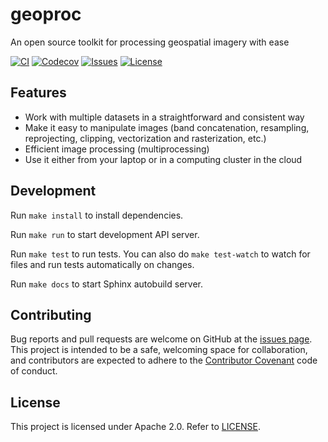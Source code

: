 # geoproc

An open source toolkit for processing geospatial imagery with ease

[![CI](https://github.com/munshkr/geoproc/actions/workflows/ci.yml/badge.svg)](https://github.com/munshkr/geoproc/actions/workflows/ci.yml)
[![Codecov](https://codecov.io/gh/munshkr/geoproc/branch/main/graph/badge.svg?token=OI1L05MO4Y)](https://codecov.io/gh/munshkr/geoproc)
[![Issues](https://img.shields.io/github/issues-closed/munshkr/geoproc)](https://github.com/munshkr/geoproc/issues)
[![License](https://img.shields.io/github/license/munshkr/geoproc)](https://github.com/munshkr/geoproc/blob/main/LICENSE)

## Features

* Work with multiple datasets in a straightforward and consistent way
* Make it easy to manipulate images (band concatenation, resampling,
  reprojecting, clipping, vectorization and rasterization, etc.)
* Efficient image processing (multiprocessing)
* Use it either from your laptop or in a computing cluster in the cloud

## Development

Run `make install` to install dependencies.

Run `make run` to start development API server.

Run `make test` to run tests. You can also do `make test-watch` to watch for
files and run tests automatically on changes.

Run `make docs` to start Sphinx autobuild server.

## Contributing

Bug reports and pull requests are welcome on GitHub at the [issues
page](https://github.com/munshkr/geoproc/issues). This project is intended to be
a safe, welcoming space for collaboration, and contributors are expected to
adhere to the [Contributor Covenant](http://contributor-covenant.org) code of
conduct.

## License

This project is licensed under Apache 2.0. Refer to
[LICENSE](https://github.com/munshkr/geoproc/blob/main/LICENSE).
